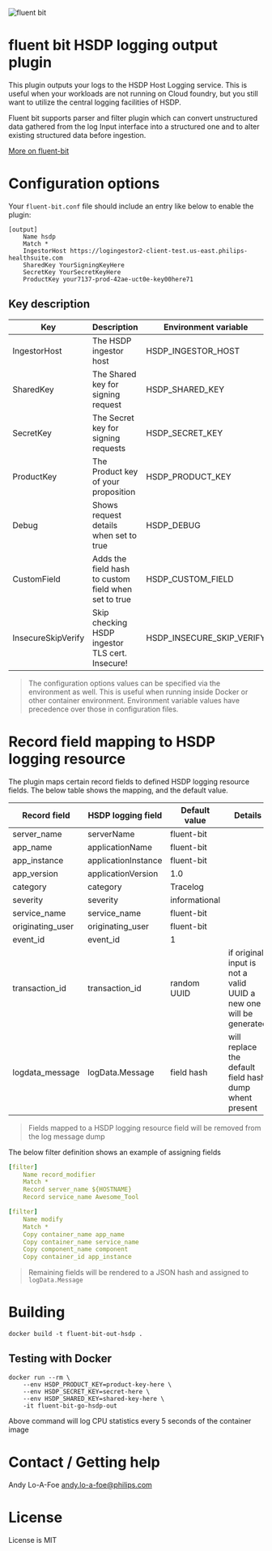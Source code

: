 ![fluent bit](https://fluentbit.io/assets/img/logo1-default.png)

# fluent bit HSDP logging output plugin

This plugin outputs your logs to the HSDP Host Logging service. This is useful when your workloads are not running on Cloud foundry, but you still want to utilize the central logging facilities of HSDP. 

Fluent bit supports parser and filter plugin which can convert unstructured data gathered from the log Input interface into a structured one and to alter existing structured data before ingestion.

[More on fluent-bit](https://fluentbit.io/documentation/0.14/getting_started/)

# Configuration options
Your `fluent-bit.conf` file should include an entry like below to enable the plugin:

```
[output]
    Name hsdp
    Match *
    IngestorHost https://logingestor2-client-test.us-east.philips-healthsuite.com
    SharedKey YourSigningKeyHere
    SecretKey YourSecretKeyHere
    ProductKey your7137-prod-42ae-uct0e-key00here71
```

## Key description
| Key           | Description                         | Environment variable |
| --------------|-------------------------------------|----------------------|
| IngestorHost  | The HSDP ingestor host              | HSDP\_INGESTOR\_HOST |
| SharedKey     | The Shared key for signing request  | HSDP\_SHARED\_KEY      |
| SecretKey     | The Secret key for signing requests | HSDP\_SECRET\_KEY      |
| ProductKey    | The Product key of your proposition | HSDP\_PRODUCT\_KEY     |
| Debug         | Shows request details when set to true | HSDP\_DEBUG |
| CustomField   | Adds the field hash to custom field when set to true | HSDP\_CUSTOM\_FIELD |
| InsecureSkipVerify | Skip checking HSDP ingestor TLS cert. Insecure! | HSDP\_INSECURE\_SKIP\_VERIFY | 

> The configuration options values can be specified via the environment as well.
This is useful when running inside Docker or other container environment. Environment variable values have precedence 
over those in configuration files.

# Record field mapping to HSDP logging resource

The plugin maps certain record fields to defined HSDP logging resource fields. The below
table shows the mapping, and the default value.

| Record field       | HSDP logging field  | Default value | Details |
|--------------------|---------------------|---------------|-----------------------|
| server\_name       | serverName          | fluent-bit    ||
| app\_name          | applicationName     | fluent-bit    ||
| app\_instance      | applicationInstance | fluent-bit    ||
| app\_version       | applicationVersion  | 1.0           ||
| category           | category            | Tracelog      ||
| severity           | severity            | informational ||
| service\_name      | service\_name       | fluent-bit    ||
| originating\_user  | originating\_user   | fluent-bit    ||
| event\_id          | event\_id           | 1             ||
| transaction\_id    | transaction\_id     | random UUID   |if original input is not a valid UUID a new one will be generated|
| logdata\_message   | logData.Message     | field hash    |will replace the default field hash dump whent present|

> Fields mapped to a HSDP logging resource field will be removed from the log message dump

The below filter definition shows an example of assigning fields

```yaml
[filter]
    Name record_modifier
    Match *
    Record server_name ${HOSTNAME}
    Record service_name Awesome_Tool
```

```yaml
[filter]
    Name modify
    Match *
    Copy container_name app_name
    Copy container_name service_name
    Copy component_name component
    Copy container_id app_instance
```

> Remaining fields will be rendered to a JSON hash and assigned to `logData.Message`

# Building

```shell
docker build -t fluent-bit-out-hsdp .
```

## Testing with Docker

```shell
docker run --rm \
    --env HSDP_PRODUCT_KEY=product-key-here \
    --env HSDP_SECRET_KEY=secret-here \
    --env HSDP_SHARED_KEY=shared-key-here \
    -it fluent-bit-go-hsdp-out
```

Above command will log CPU statistics every 5 seconds of the container image

# Contact / Getting help

Andy Lo-A-Foe <andy.lo-a-foe@philips.com>

# License

License is MIT
